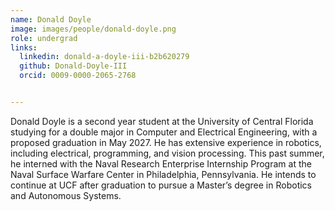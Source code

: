 ```yaml
---
name: Donald Doyle
image: images/people/donald-doyle.png
role: undergrad
links:
  linkedin: donald-a-doyle-iii-b2b620279
  github: Donald-Doyle-III
  orcid: 0009-0000-2065-2768


---
```


Donald Doyle is a second year student at the University of Central Florida studying for a double major in Computer and Electrical Engineering, with a proposed graduation in May 2027. He has extensive experience in robotics, including electrical, programming, and vision processing. This past summer, he interned with the Naval Research Enterprise Internship Program at the Naval Surface Warfare Center in Philadelphia, Pennsylvania. He intends to continue at UCF after graduation to pursue a Master’s degree in Robotics and Autonomous Systems.

